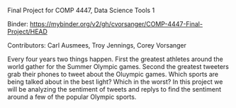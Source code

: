 Final Project for COMP 4447, Data Science Tools 1

Binder: https://mybinder.org/v2/gh/cvorsanger/COMP-4447-Final-Project/HEAD 

Contributors:
Carl Ausmees,
Troy Jennings,
Corey Vorsanger

Every four years two things happen. First the greatest athletes around the world gather for the Summer Olympic games. Second the greatest tweeters grab their phones to tweet about the Oluympic games. Which sports are being talked about in the best light? Which in the worst? In this project we will be analyzing the sentiment of tweets and replys to find the sentiment around a few of the popular Olympic sports.
